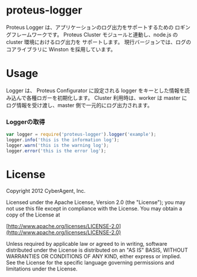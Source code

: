 proteus-logger
==============================

Proteus Logger は、アプリケーションのログ出力をサポートするための
ロギングフレームワークです。
Proteus Cluster モジュールと連動し、node.js の cluster 環境におけるログ出力を
サポートします。
現行バージョンでは、ログのコアライブラリに Winston を採用しています。

# Usage

Logger は、 Proteus Configurator に設定される logger をキーとした情報を読み込んで各種ロガーを初期化します。
Cluster 利用時は、worker は master にログ情報を受け渡し、master 側で一元的にログ出力されます。

### Loggerの取得

```js
var logger = require('proteus-logger').logger('example');
logger.info('this is the information log');
logger.warn('this is the warning log');
logger.error('this is the error log');
```

# License

Copyright 2012 CyberAgent, Inc.

Licensed under the Apache License, Version 2.0 (the "License");
you may not use this file except in compliance with the License.
You may obtain a copy of the License at

[http://www.apache.org/licenses/LICENSE-2.0](http://www.apache.org/licenses/LICENSE-2.0)

Unless required by applicable law or agreed to in writing, software
distributed under the License is distributed on an "AS IS" BASIS,
WITHOUT WARRANTIES OR CONDITIONS OF ANY KIND, either express or implied.
See the License for the specific language governing permissions and
limitations under the License.

